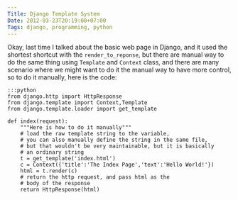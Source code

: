 ```yaml
---
Title: Django Template System
Date: 2012-03-23T20:19:00+07:00
Tags: django, programming, python
---
```



Okay, last time I talked about the basic web page in Django, and it used
the shortest shortcut with the `render_to_reponse`, but there are manual
way to do the same thing using `Template` and `Context` class, and there are
many scenario where we might want to do it the manual way to have more
control, so to do it manually, here is the code:

    :::python
    from django.http import HttpResponse
    from django.template import Context,Template
    from django.template.loader import get_template

    def index(request):
        """Here is how to do it manually"""
        # load the raw template string to the variable,
        # you can also manually define the string in the same file,
        # but that wouldn't be very maintainable, but it is basically
        # an ordinary string
        t = get_template('index.html')
        c = Context({'title':'The Index Page','text':'Hello World!'})
        html = t.render(c)
        # return the http request, and pass html as the
        # body of the response
        return HttpResponse(html)
